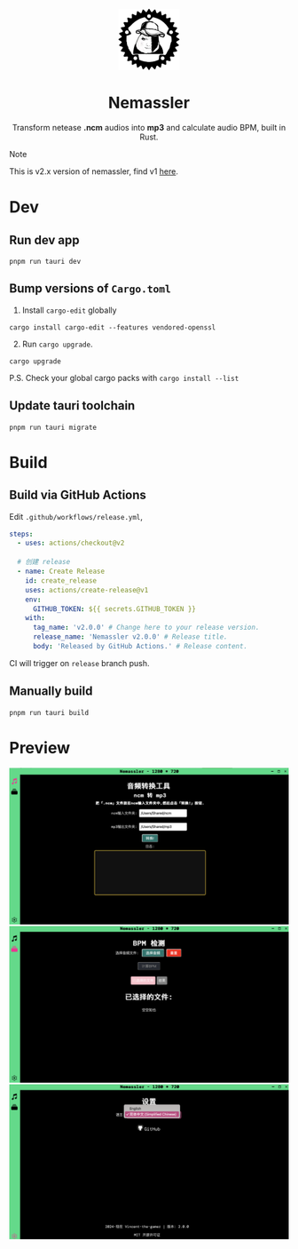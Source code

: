 <p align="center">
  <img src="./.github/img/nmsl-rust.png" 
       style="height: 110px;"/>
</p>

<h1 align="center">Nemassler</h1>

<p align="center">
  Transform netease <b>.ncm</b> audios into <b>mp3</b> and calculate audio BPM, built in Rust.
</p>

> [!NOTE]
> This is v2.x version of nemassler, find v1 [here](https://github.com/Vincent-the-gamer/nemassler/tree/v1).

# Dev

## Run dev app

```shell
pnpm run tauri dev
```

## Bump versions of `Cargo.toml`

1. Install `cargo-edit` globally

```shell
cargo install cargo-edit --features vendored-openssl
```

2. Run `cargo upgrade`.

```shell
cargo upgrade
```

P.S. Check your global cargo packs with `cargo install --list`


## Update tauri toolchain

```shell
pnpm run tauri migrate
```

# Build

## Build via GitHub Actions
Edit `.github/workflows/release.yml`,

```yaml
steps:
  - uses: actions/checkout@v2

  # 创建 release
  - name: Create Release
    id: create_release
    uses: actions/create-release@v1
    env:
      GITHUB_TOKEN: ${{ secrets.GITHUB_TOKEN }}
    with:
      tag_name: 'v2.0.0' # Change here to your release version.
      release_name: 'Nemassler v2.0.0' # Release title.
      body: 'Released by GitHub Actions.' # Release content.
```

CI will trigger on `release` branch push.


## Manually build
```shell
pnpm run tauri build
```

# Preview

![preview1](.github/img/preview1.png)
![preview2](.github/img/preview2.png)
![preview3](.github/img/preview3.png)